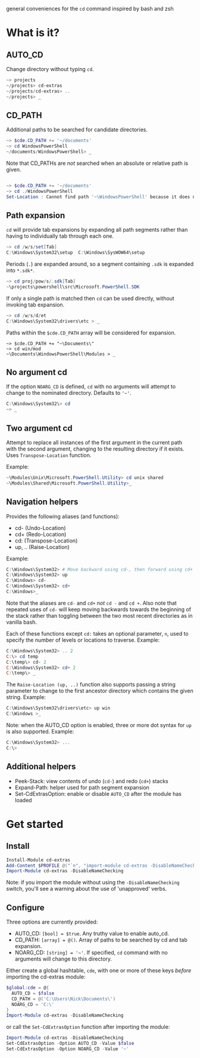 general conveniences for the `cd` command inspired by bash and zsh

What is it?
==========

AUTO_CD
-------

Change directory without typing `cd`.

```powershell
~> projects
~/projects> cd-extras
~/projects/cd-extras> ..
~/projects> _
```

CD_PATH
--------

Additional paths to be searched for candidate directories.

```powershell
~> $cde.CD_PATH += '~/documents'
~> cd WindowsPowerShell
~/documents/WindowsPowerShell> _
```

Note that CD_PATHs are _not_ searched when an absolute or relative path is given.

```powershell

~> $cde.CD_PATH += '~/documents'
~> cd ./WindowsPowerShell
Set-Location : Cannot find path '~\WindowsPowerShell' because it does not exist.
```

Path expansion
-----------

`cd` will provide tab expansions by expanding all path segments rather than having to individually tab through each one.

```powershell
~> cd /w/s/set[Tab]
C:\Windows\System32\setup  C:\Windows\SysWOW64\setup
```

Periods (`.`) are expanded around, so a segment containing `.sdk` is expanded into `*.sdk*`.

```powershell
~> cd proj/pow/s/.sdk[Tab]
~\projects\powershell\src\Microsoft.PowerShell.SDK
```

If only a single path is matched then `cd` can be used directly, without invoking tab expansion.

```powershell
~> cd /w/s/d/et
C:\Windows\System32\drivers\etc > _
```

Paths within the `$cde.CD_PATH` array will be considered for expansion.
```
~> $cde.CD_PATH += "~\Documents\"
~> cd win/mod
~\Documents\WindowsPowerShell\Modules > _
```

No argument cd
----------

If the option `NOARG_CD` is defined, `cd` with no arguments will attempt to change to the nominated directory. Defaults to `'~'`.

```powershell
C:\Windows\System32\> cd
~> _
```

Two argument cd
----------

Attempt to replace all instances of the first argument in the current path with the second argument,
changing to the resulting directory if it exists. Uses `Transpose-Location` function.

Example:

```powershell
~\Modules\Unix\Microsoft.PowerShell.Utility> cd unix shared
~\Modules\Shared\Microsoft.PowerShell.Utility>_
```

Navigation helpers
---------

Provides the following aliases (and functions):

* cd- (Undo-Location)
* cd+ (Redo-Location)
* cd: (Transpose-Location)
* up, .. (Raise-Location)

Example:

```powershell
C:\Windows\System32> # Move backward using cd-, then forward using cd+
C:\Windows\System32> up
C:\Windows> cd-
C:\Windows\System32> cd+
C:\Windows>_
```

Note that the aliases are `cd-` and `cd+` *not* `cd -` and `cd +`. Also note that repeated uses of `cd-` will keep moving backwards towards the beginning of the stack rather than toggling between the two most recent directories as in vanilla bash.

Each of these functions except `cd:` takes an optional parameter, `n`, used to specify the number of levels
or locations to traverse. Example:

```powershell
C:\Windows\System32> .. 2
C:\> cd temp
C:\temp\> cd- 2
C:\Windows\System32> cd+ 2
C:\temp\> _
```

The `Raise-Location (up, ..)` function also supports passing a string parameter to change to the first ancestor directory which contains the given string. Example:

```powershell
C:\Windows\System32\drivers\etc> up win
C:\Windows >_
```

Note: when the AUTO_CD option is enabled, three or more dot syntax for `up` is also supported. Example:

```powershell
C:\Windows\System32> ...
C:\>
```

Additional helpers
---------

* Peek-Stack: view contents of undo (`cd-`) and redo (`cd+`) stacks
* Expand-Path: helper used for path segment expansion
* Set-CdExtrasOption: enable or disable `AUTO_CD` after the module has loaded

Get started
======

Install
-------

```powershell
Install-Module cd-extras
Add-Content $PROFILE @("`n", "import-module cd-extras -DisableNameChecking")
Import-Module cd-extras -DisableNameChecking
```

Note: if you import the module without using the `-DisableNameChecking` switch, you'll see a warning about
the use of 'unapproved' verbs.

Configure
--------

Three options are currently provided:

* AUTO_CD: `[bool] = $true`. Any truthy value to enable auto_cd.
* CD_PATH: `[array] = @()`. Array of paths to be searched by cd and tab expansion.
* NOARG_CD: `[string] = '~'`. If specified, `cd` command with no arguments will change to this directory.

Either create a global hashtable, `cde`, with one or more of these keys _before_ importing the cd-extras module:

```powershell
$global:cde = @{
  AUTO_CD = $false
  CD_PATH = @('C:\Users\Nick\Documents\')
  NOARG_CD = 'C:\'
}
Import-Module cd-extras -DisableNameChecking
```

or call the `Set-CdExtrasOption` function after importing the module:

```powershell
Import-Module cd-extras -DisableNameChecking
Set-CdExtrasOption -Option AUTO_CD -Value $false
Set-CdExtrasOption -Option NOARG_CD -Value '~'
```